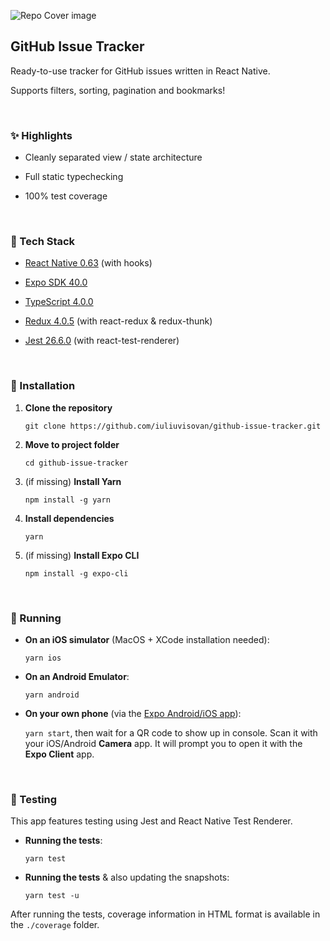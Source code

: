 ![Repo Cover image](https://i.imgur.com/MW5MqrD.png "Repo Cover image")

## GitHub Issue Tracker

Ready-to-use tracker for GitHub issues written in React Native. 

Supports filters, sorting, pagination and bookmarks!

<br />


### :sparkles:  Highlights 

- Cleanly separated view / state architecture

- Full static typechecking

- 100% test coverage

<br />


### :page_with_curl:  Tech Stack

- [React Native 0.63](https://reactnative.dev/ " React Native 0.63") (with hooks)

- [Expo SDK 40.0 ](https://expo.io/ "Expo SDK 40")

- [TypeScript 4.0.0](https://www.typescriptlang.org/ "TypeScript 4.0.0")

- [Redux 4.0.5](https://redux.js.org/introduction/installation "Redux 4.0.5") (with react-redux & redux-thunk)

- [ Jest 26.6.0](https://jestjs.io/ " Jest 26.6.0") (with react-test-renderer)

<br />

### :open_file_folder:  Installation

1. **Clone the repository**

 	`git clone https://github.com/iuliuvisovan/github-issue-tracker.git`
 
1. **Move to project folder**

 	`cd github-issue-tracker`
 
1. (if missing) **Install Yarn**

 	`npm install -g yarn`
1. **Install dependencies**

	`yarn`

1. (if missing) **Install Expo CLI**

	`npm install -g expo-cli`
	
<br />

### :iphone:  Running

- **On an iOS simulator** (MacOS + XCode installation needed):

	`yarn ios`
	
- **On an Android Emulator**:

	`yarn android`
	
- **On your own phone** (via the [Expo Android/iOS app](https://apps.apple.com/us/app/expo-client/id982107779 "Expo Client ")):

	 `yarn start`, then wait for a QR code to show up in console. Scan it with your iOS/Android **Camera** app. It will prompt you to open it with the **Expo Client** app.

<br />

### 🧪  Testing

This app features testing using Jest and React Native Test Renderer.

- **Running the tests**:

	`yarn test`

- **Running the tests** & also updating the snapshots:

	`yarn test -u`

After running the tests, coverage information in HTML format is available in the `./coverage` folder.









